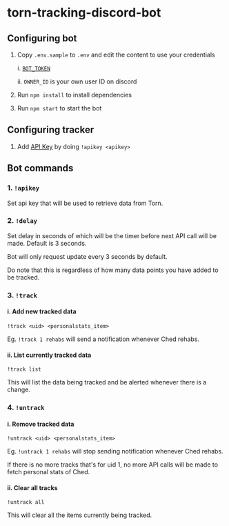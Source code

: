 # torn-tracking-discord-bot

## Configuring bot

1. Copy `.env.sample` to `.env` and edit the content to use your credentials

    i. [`BOT_TOKEN`](https://discord.com/developers/applications)

    ii. `OWNER_ID` is your own user ID on discord

2. Run `npm install` to install dependencies

3. Run `npm start` to start the bot

## Configuring tracker

1. Add [API Key](https://www.torn.com/preferences.php#tab=api) by doing `!apikey <apikey>`

## Bot commands

### 1. `!apikey`

Set api key that will be used to retrieve data from Torn.

### 2. `!delay`

Set delay in seconds of which will be the timer before next API call will be made. Default is 3 seconds.

Bot will only request update every 3 seconds by default.

Do note that this is regardless of how many data points you have added to be tracked.

### 3. `!track`

#### i. Add new tracked data

`!track <uid> <personalstats_item>`

Eg. `!track 1 rehabs` will send a notification whenever Ched rehabs.

#### ii. List currently tracked data

`!track list`

This will list the data being tracked and be alerted whenever there is a change.

### 4. `!untrack`

#### i. Remove tracked data

`!untrack <uid> <personalstats_item>`

Eg. `!untrack 1 rehabs` will stop sending notification whenever Ched rehabs.

If there is no more tracks that's for uid 1, no more API calls will be made to fetch personal stats of Ched.

#### ii. Clear all tracks

`!untrack all`

This will clear all the items currently being tracked.

